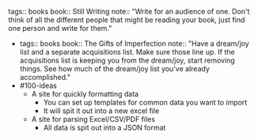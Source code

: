 tags:: books
book:: Still Writing
note:: "Write for an audience of one. Don't think of all the different people that might be reading your book, just find one person and write for them."

- tags:: books
  book:: The Gifts of Imperfection
  note:: "Have a dream/joy list and a separate acquisitions list. Make sure those line up. If the acquisitions list is keeping you from the dream/joy, start removing things. See how much of the dream/joy list you've already accomplished."
- #100-ideas
	- A site for quickly formatting data
		- You can set up templates for common data you want to import
		- It will spit it out into a new excel file
	- A site for parsing Excel/CSV/PDF files
		- All data is spit out into a JSON format